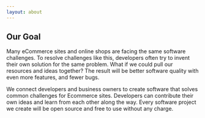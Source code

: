 ```yaml
---
layout: about
---
```

## Our Goal

Many eCommerce sites and online shops are facing the same software challenges. To resolve challenges like this, developers often try to invent their own solution for the same problem. What if we could pull our resources and ideas together? The result will be better software quality with even more features, and fewer bugs.

We connect developers and business owners to create software that solves common challenges for Ecommerce sites. Developers can contribute their own ideas and learn from each other along the way. Every software project we create will be open source and free to use without any charge.
